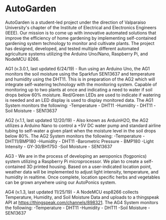 # AutoGarden
AutoGarden is a student-led project under the direction of Valparaiso University's chapter of the Institute of Electrical and Electronics Engineers (IEEE).  Our mission is to come up with innovative automated solutions that improve the efficiency of home gardening by implementing self-contained gardening system technology to monitor and cultivate plants. The project has designed, developed, and tested multiple different automated agriculture systems utilizing the Arduino Uno/Nano, Raspberry Pi, and NodeMCU 8266. 

AG1 (v.3.0.1, last updated 6/24/19) - Run using an Arduino Uno, the AG1 monitors the soil moisture using the Sparkfun SEN13637 and temperature and humidity using the DHT11. This is in preparation of the AG2 which will integrate self-watering technology with the monitoring system. Capable of monitoring up to two plants at once and indicating a need to water if soil drops below 60% moisture. Red/Green LEDs are used to indicate if watering is needed and an LED display is used to display monitored data.
The AG1 System monitors the following:
    -Temperature - DHT11
    -Humidity - DHT11
    -Soil Moisture - SEN13637
    
AG2 (v.1.1, last updated 12/20/19) - Also known as ArduinH2O, the AG2 utilizes a Arduino Nano to control a +5V DC water pump and standard airline tubing to self-water a given plant when the moisture level in the soil drops below 80%.
The AG2 System monitors the following:
    -Temperature - DHT11/BMP180
    -Humidity - DHT11
    -Barometric Pressure - BMP180
    -Light Intensity - GY-30/BH1750
    -Soil Moisture - SEN13637

AG3 - We are in the process of developing an aeroponics (fogponics) system utilizing a Raspberry Pi microprocessor. We plan to create a self-contained 3D printed housing. Based on a user-indicated location point, weather data will be implemented to adjust light intensity, temperature, and humidity in realtime. Once complete, location specific herbs and vegetables can be grown anywhere using our AutoPonics system.

AG4 (v.1.3, last updated 11/25/19) - A NodeMCU esp8266 collects Temperature, Humidity, and Soil Moisture Data and uploads to a thingspeak API at https://thingspeak.com/channels/898321.
The AG4 System monitors the following:
    -Temperature - DHT11
    -Humidity - DHT11
    -Soil Moisture - SEN13637
